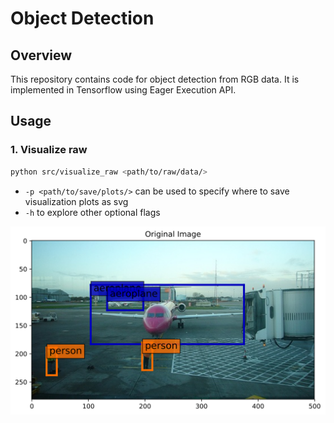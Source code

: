 # Object Detection

## Overview
This repository contains code for object detection from RGB data. It is implemented in Tensorflow using Eager Execution API.


## Usage

### 1. Visualize raw
```bash
python src/visualize_raw <path/to/raw/data/>
```
* `-p <path/to/save/plots/>` can be used to specify where to save visualization plots as svg
* `-h` to explore other optional flags

![raw](media_readme/raw.svg)
